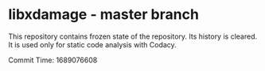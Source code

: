 # libxdamage - master branch

This repository contains frozen state of the repository.
Its history is cleared. It is used only for static code
analysis with Codacy.

Commit Time: 1689076608